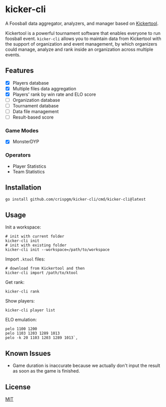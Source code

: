 # kicker-cli

A Foosball data aggregator, analyzers, and manager based on [Kickertool](https://app.kickertool.de/).

Kickertool is a powerful tournament software that enables everyone to run foosball event.
`kicker-cli` allows you to maintain data from Kickertool with the support of organization and event management,
by which organizers could manage, analyze and rank inside an organization across multiple events.

## Features

- [x] Players database
- [x] Multiple files data aggregation
- [x] Players' rank by win rate and ELO score
- [ ] Organization database
- [ ] Tournament database
- [ ] Data file management
- [ ] Result-based score

### Game Modes

- [x] MonsterDYP

### Operators

- Player Statistics
- Team Statistics

## Installation

```bash
go install github.com/crispgm/kicker-cli/cmd/kicker-cli@latest
```

## Usage

Init a workspace:
```shell
# init with current folder
kicker-cli init
# init with existing folder
kicker-cli init --workspace=/path/to/workspace
```

Import `.ktool` files:
```shell
# download from Kickertool and then
kicker-cli import /path/to/ktool
```

Get rank:
```shell
kicker-cli rank
```

Show players:
```shell
kicker-cli player list
```

ELO emulation:
```shell
pelo 1100 1200
pelo 1103 1203 1289 1013
pelo -k 20 1103 1203 1289 1013`,
```

## Known Issues

- Game duration is inaccurate because we actually don't input the result as soon as the game is finished.

## License

[MIT](/LICENSE)
